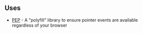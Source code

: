 ## Uses

* [PEP](https://github.com/jquery/PEP) - A "polyfill" library to ensure pointer events are available regardless of your browser
